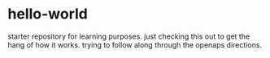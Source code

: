 # hello-world
starter repository for learning purposes.
just checking this out to get the hang of how it works.
trying to follow along through the openaps directions.
